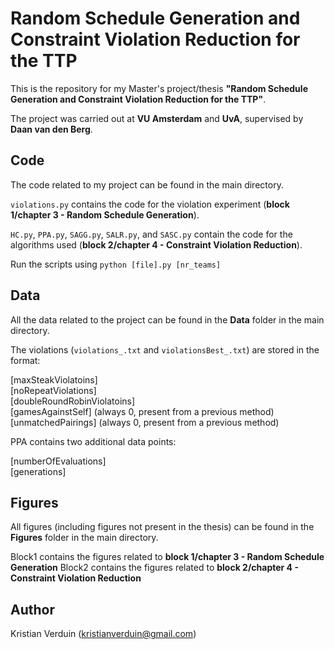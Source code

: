 # Random Schedule Generation and Constraint Violation Reduction for the TTP

This is the repository for my Master's project/thesis **"Random Schedule Generation and Constraint Violation Reduction for the TTP"**.

The project was carried out at **VU Amsterdam** and **UvA**, supervised by **Daan van den Berg**.

## Code

The code related to my project can be found in the main directory. 

`violations.py` contains the code for the violation experiment (**block 1/chapter 3 - Random Schedule Generation**).

`HC.py`, `PPA.py`, `SAGG.py`, `SALR.py`, and `SASC.py` contain the code for the algorithms used (**block 2/chapter 4 - Constraint Violation Reduction**).

Run the scripts using `python [file].py [nr_teams]`

## Data

All the data related to the project can be found in the **Data** folder in the main directory. 

The violations (`violations_.txt` and `violationsBest_.txt`) are stored in the format:

[maxSteakViolatoins] \
[noRepeatViolations]\
[doubleRoundRobinViolatoins]\
[gamesAgainstSelf] (always 0, present from a previous method)\
[unmatchedPairings] (always 0, present from a previous method)

PPA contains two additional data points:

[numberOfEvaluations]\
[generations]

## Figures

All figures (including figures not present in the thesis) can be found in the **Figures** folder in the main directory.

Block1 contains the figures related to **block 1/chapter 3 - Random Schedule Generation**
Block2 contains the figures related to **block 2/chapter 4 - Constraint Violation Reduction**

## Author

Kristian Verduin (kristianverduin@gmail.com)
